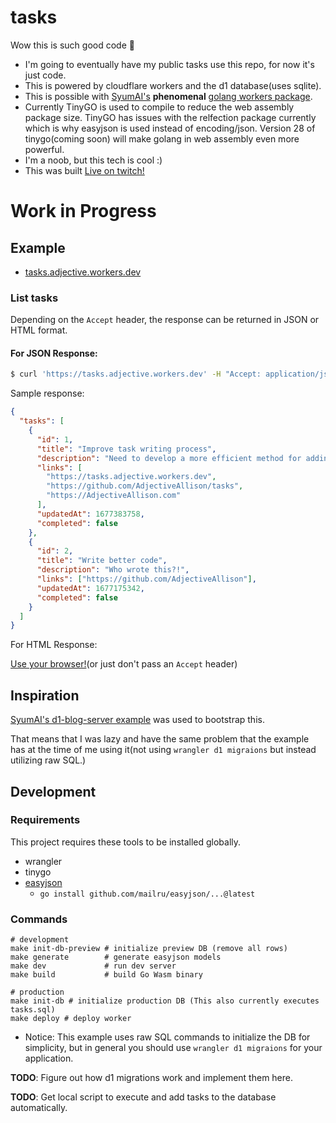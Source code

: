 # tasks
Wow this is such good code 🤔

* I'm going to eventually have my public tasks use this repo, for now it's just code.
* This is powered by cloudflare workers and the d1 database(uses sqlite).
* This is possible with [SyumAI's](https://github.com/syumai) **phenomenal** [golang workers package](https://github.com/syumai/workers).
* Currently TinyGO is used to compile to reduce the web assembly package size. TinyGO has issues with the relfection package currently which is why easyjson is used instead of encoding/json. Version 28 of tinygo(coming soon) will make golang in web assembly even more powerful. 
* I'm a noob, but this tech is cool :)
* This was built [Live on twitch!](https://twitch.tv/AdjectiveAllison)

# Work in Progress

## Example

* [tasks.adjective.workers.dev](https://tasks.adjective.workers.dev)


### List tasks

Depending on the `Accept` header, the response can be returned in JSON or HTML format.

#### For JSON Response:
```bash
$ curl 'https://tasks.adjective.workers.dev' -H "Accept: application/json"
```
Sample response:
```json
{
  "tasks": [
    {
      "id": 1,
      "title": "Improve task writing process",
      "description": "Need to develop a more efficient method for adding tasks to the database.",
      "links": [
        "https://tasks.adjective.workers.dev",
        "https://github.com/AdjectiveAllison/tasks",
        "https://AdjectiveAllison.com"
      ],
      "updatedAt": 1677383758,
      "completed": false
    },
    {
      "id": 2,
      "title": "Write better code",
      "description": "Who wrote this?!",
      "links": ["https://github.com/AdjectiveAllison"],
      "updatedAt": 1677175342,
      "completed": false
    }
  ]
}
```

For HTML Response:

[Use your browser!](https://tasks.adjective.workers.dev)(or just don't pass an `Accept` header)

## Inspiration

[SyumAI's d1-blog-server example](https://github.com/syumai/workers/tree/main/_examples/d1-blog-server) was used to bootstrap this.

That means that I was lazy and have the same problem that the example has at the time of me using it(not using `wrangler d1 migraions` but instead utilizing raw SQL.)

## Development

### Requirements

This project requires these tools to be installed globally.

* wrangler
* tinygo
* [easyjson](https://github.com/mailru/easyjson)
  - `go install github.com/mailru/easyjson/...@latest`

### Commands

```
# development
make init-db-preview # initialize preview DB (remove all rows)
make generate        # generate easyjson models
make dev             # run dev server
make build           # build Go Wasm binary

# production
make init-db # initialize production DB (This also currently executes tasks.sql)
make deploy # deploy worker
```

* Notice: This example uses raw SQL commands to initialize the DB for simplicity, but in general you should use `wrangler d1 migraions` for your application.


**TODO**: Figure out how d1 migrations work and implement them here.

**TODO**: Get local script to execute and add tasks to the database automatically.
